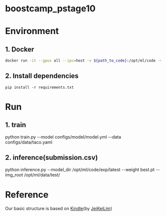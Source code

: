 # boostcamp_pstage10

# Environment
## 1. Docker
```bash
docker run -it --gpus all --ipc=host -v ${path_to_code}:/opt/ml/code -v ${path_to_dataset}:/opt/ml/data placidus36/pstage4_lightweight:v0.4 /bin/bash
```
## 2. Install dependencies
```
pip install -r requirements.txt
```

# Run
## 1. train
python train.py --model configs/model/model.yml --data configs/data/taco.yaml

## 2. inference(submission.csv)
python inference.py --model_dir /opt/ml/code/exp/latest --weight best.pt --img_root /opt/ml/data/test/

# Reference
Our basic structure is based on [Kindle](https://github.com/JeiKeiLim/kindle)(by [JeiKeiLim](https://github.com/JeiKeiLim))
